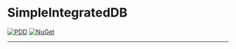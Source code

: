 # SimpleIntegratedDB
[![PDD](https://img.shields.io/badge/CSharpPCX01-white?logo=googledocs)](https://docs.google.com/document/d/1WklC7uUxb0f2fIU8F1iiW3T_hbpQSNKuQ2hqFdNAmfU/edit?usp=sharing) [![NuGet](https://img.shields.io/badge/NuGet-004880?logo=nuget
)]()

****

<!-- TODO: Marketing -->